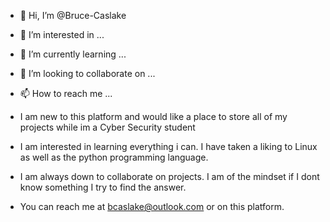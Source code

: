 - 👋 Hi, I’m @Bruce-Caslake
- 👀 I’m interested in ...
- 🌱 I’m currently learning ...
- 💞️ I’m looking to collaborate on ...
- 📫 How to reach me ...

- I am new to this platform and would like a place to store all of my projects while im a Cyber Security student
- I am interested in learning everything i can. I have taken a liking to Linux as well as the python programming language.
- I am always down to collaborate on projects. I am of the mindset if I dont know something I try to find the answer.
- You can reach me at bcaslake@outlook.com or on this platform.

<!---
Bruce-Caslake/Bruce-Caslake is a ✨ special ✨ repository because its `README.md` (this file) appears on your GitHub profile.
You can click the Preview link to take a look at your changes.
--->
